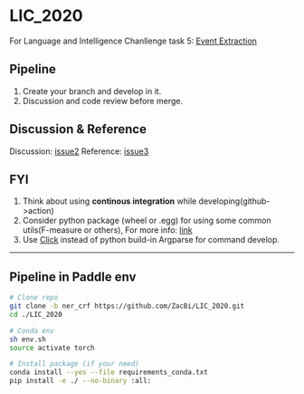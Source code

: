 # LIC_2020

For Language and Intelligence Chanllenge task 5: [Event Extraction](https://aistudio.baidu.com/aistudio/competition/detail/32?isFromCcf=true&lang=en)

## Pipeline

1. Create your branch and develop in it.  
2. Discussion and code review before merge.

## Discussion & Reference

Discussion: [issue2](https://github.com/ZacBi/LIC_2020/issues/2)
Reference: [issue3](https://github.com/ZacBi/LIC_2020/issues/3)

## FYI

1. Think about using **continous integration** while developing(github->action)  
2. Consider python package (wheel or .egg) for using some common utils(F-measure or others), For more info: [link](www.pythonwheels.com/)  
3. Use [Click](https://click.palletsprojects.com/en/7.x/) instead of python build-in Argparse for command develop.

------

## Pipeline in Paddle env

```sh
# Clone repo
git clone -b ner_crf https://github.com/ZacBi/LIC_2020.git
cd ./LIC_2020

# Conda env
sh env.sh
source activate torch

# Install package (if your need)
conda install --yes --file requirements_conda.txt
pip install -e ./ --no-binary :all:
```

